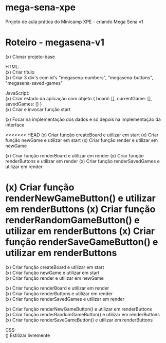 # mega-sena-xpe
Projeto de aula prática do Minicamp XPE - criando Mega Sena v1

Roteiro - megasena-v1 <br>
=====================

(x) Clonar projeto-base <br>

HTML: <br>
(x) Criar título <br>
(x) Criar 3 div's com id's "megasena-numbers", "megasena-buttons", "megasena-saved-games" <br>

JavaScript: <br>
(x) Criar estado da aplicação com objeto { board: [], currentGame: [], savedGames: [] } <br>
(x) Criar e invocar função start <br>

(x) Focar na implementação dos dados e só depois
   na implementação da interface  <br>

<<<<<<< HEAD
(x) Criar função createBoard e utilizar em start
(x) Criar função newGame e utilizar em start
(x) Criar função render e utilizar em newGame

(x) Criar função renderBoard e utilizar em render
(x) Criar função renderButtons e utilizar em render
(x) Criar função renderSavedGames e utilizar em render

(x) Criar função renderNewGameButton() e utilizar em renderButtons
(x) Criar função renderRandomGameButton() e utilizar em renderButtons
(x) Criar função renderSaveGameButton() e utilizar em renderButtons
=======
(x) Criar função createBoard e utilizar em start <br>
(x) Criar função newGame e utilizar em start <br>
(x) Criar função render e utilizar em newGame <br>

(x) Criar função renderBoard e utilizar em render <br>
(x) Criar função renderButtons e utilizar em render <br>
(x) Criar função renderSavedGames e utilizar em render <br>

(x) Criar função renderNewGameButton() e utilizar em renderButtons <br>
(x) Criar função renderRandomGameButton() e utilizar em renderButtons <br>
(x) Criar função renderSaveGameButton() e utilizar em renderButtons <br>

CSS: <br>
() Estilizar livremente
